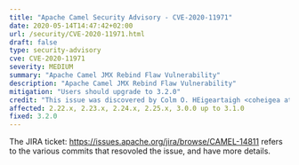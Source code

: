 ```yaml
---
title: "Apache Camel Security Advisory - CVE-2020-11971"
date: 2020-05-14T14:47:42+02:00
url: /security/CVE-2020-11971.html
draft: false
type: security-advisory
cve: CVE-2020-11971
severity: MEDIUM
summary: "Apache Camel JMX Rebind Flaw Vulnerability"
description: "Apache Camel JMX Rebind Flaw Vulnerability"
mitigation: "Users should upgrade to 3.2.0"
credit: "This issue was discovered by Colm O. HEigeartaigh <coheigea at apache dot org> from Apache Software Foundation and Jonathan Gallimore <jonathan dot gallimore at gmail dot com> from Tomitribe"
affected: 2.22.x, 2.23.x, 2.24.x, 2.25.x, 3.0.0 up to 3.1.0
fixed: 3.2.0
---
```


The JIRA ticket: https://issues.apache.org/jira/browse/CAMEL-14811 refers to the various commits that resovoled the issue, and have more details.
